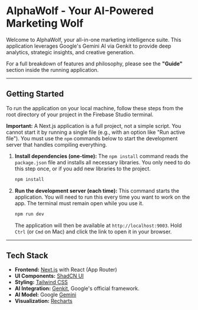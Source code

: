 # AlphaWolf - Your AI-Powered Marketing Wolf

Welcome to AlphaWolf, your all-in-one marketing intelligence suite. This application leverages Google's Gemini AI via Genkit to provide deep analytics, strategic insights, and creative generation.

For a full breakdown of features and philosophy, please see the **"Guide"** section inside the running application.

---

## Getting Started

To run the application on your local machine, follow these steps from the root directory of your project in the Firebase Studio terminal.

**Important:** A Next.js application is a full project, not a simple script. You cannot start it by running a single file (e.g., with an option like "Run active file"). You must use the `npm` commands below to start the development server that handles compiling everything.

1.  **Install dependencies (one-time):**
    The `npm install` command reads the `package.json` file and installs all necessary libraries. You only need to do this step once, or if you add new libraries to the project.
    ```bash
    npm install
    ```

2.  **Run the development server (each time):**
    This command starts the application. You will need to run this every time you want to work on the app. The terminal must remain open while you use it.
    ```bash
    npm run dev
    ```
    The application will then be available at `http://localhost:9003`. Hold `Ctrl` (or `Cmd` on Mac) and click the link to open it in your browser.

---

## Tech Stack

-   **Frontend:** [Next.js](https://nextjs.org/) with React (App Router)
-   **UI Components:** [ShadCN UI](https://ui.shadcn.com/)
-   **Styling:** [Tailwind CSS](https://tailwindcss.com/)
-   **AI Integration:** [Genkit](https://firebase.google.com/docs/genkit), Google's official framework.
-   **AI Model:** Google [Gemini](https://deepmind.google.com/technologies/gemini/)
-   **Visualization:** [Recharts](https://recharts.org/)
